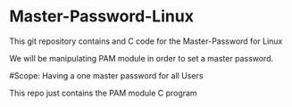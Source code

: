 # Master-Password-Linux

This git repository contains and C code for the Master-Password for Linux

We will be manipulating PAM module in order to set a master password.

#Scope: Having a one master password for all Users


This repo just contains the PAM module C program
